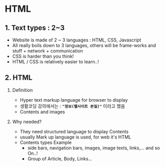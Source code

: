 # HTML
## 1. Text types : 2~3
- Website is made of 2 ~ 3 languages : HTML, CSS, Javascript
- All really boils down to 3 languages, others will be frame-works and stuff + network + communication
- CSS is harder than you think!
- HTML / CSS is relatively easier to learn..!


## 2. HTML
1. Definition
   - Hyper text markup language for browser to display
   - 생활코딩 강의에서는 : **`"정보(웹사이트 본질)"`** 이라고 했음
   - Contents and images
2. Why needed?

   - They need structured language to display Contents
   - usually Mark up language is used, for web it's HTML
   - Contents types Example
      - side bars, navigation bars, images, image texts, links,... and so On..!
      - Group of Article, Body, Links...